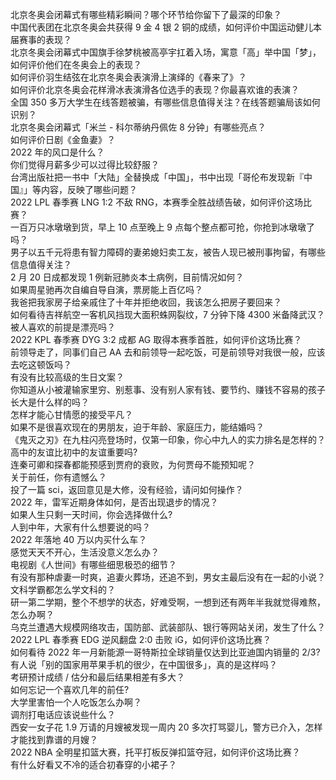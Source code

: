北京冬奥会闭幕式有哪些精彩瞬间？哪个环节给你留下了最深的印象？  
中国代表团在北京冬奥会共获得 9 金 4 银 2 铜的成绩，如何评价中国运动健儿本届赛事的表现？  
北京冬奥会闭幕式中国旗手徐梦桃被高亭宇扛着入场，寓意「高」举中国「梦」，如何评价他们在冬奥会上的表现？  
如何评价羽生结弦在北京冬奥会表演滑上演绎的《春来了》？  
如何评价北京冬奥会花样滑冰表演滑各位选手的表现？你最喜欢谁的表演？  
全国 350 多万大学生在线答题被骗，有哪些信息值得关注？在线答题骗局该如何识别？  
北京冬奥会闭幕式「米兰 - 科尔蒂纳丹佩佐 8 分钟」有哪些亮点？  
如何评价日剧《金鱼妻》？  
2022 年的风口是什么？  
你们觉得月薪多少可以过得比较舒服？  
台湾出版社把一书中「大陆」全替换成「中国」，书中出现「哥伦布发现新『中国』」等内容，反映了哪些问题？  
2022 LPL 春季赛 LNG 1:2 不敌 RNG，本赛季全胜战绩告破，如何评价这场比赛？  
一百万只冰墩墩到货，早上 10 点至晚上 9 点每个整点都可抢，你抢到冰墩墩了吗？  
男子以五千元将患有智力障碍的妻弟媳妇卖工友，被告人现已被刑事拘留，有哪些信息值得关注？  
2 月 20 日成都发现 1 例新冠肺炎本土病例，目前情况如何？  
如果周星驰再次自编自导自演，票房能上百亿吗？  
我爸把我家房子给亲戚住了十年并拒绝收回，我该怎么把房子要回来？  
如何看待吉祥航空一客机风挡现大面积蛛网裂纹，7 分钟下降 4300 米备降武汉？  
被人喜欢的前提是漂亮吗？  
2022 KPL 春季赛 DYG 3:2 成都 AG 取得本赛季首胜，如何评价这场比赛？  
前领导走了，同事们自己 AA 去和前领导一起吃饭，可是前领导对我很一般，应该去吃这顿饭吗？  
有没有比较高级的生日文案？  
你知道从小被灌输家里穷、别惹事、没有别人家有钱、要节约、赚钱不容易的孩子长大是什么样的吗？  
怎样才能心甘情愿的接受平凡？  
如果不是很喜欢现在的男朋友，迫于年龄、家庭压力，能结婚吗？  
《鬼灭之刃》在九柱闪亮登场时，仅第一印象，你心中九人的实力排名是怎样的？  
高中的友谊比初中的友谊重要吗?  
连秦可卿和探春都能预感到贾府的衰败，为何贾母不能预知呢？  
关于前任，你有遗憾么？  
投了一篇 sci，返回意见是大修，没有经验，请问如何操作？  
2022 年，雷军近期身体如何，是否出现退步的情况？  
如果人生只剩一天时间，你会选择做什么?  
人到中年，大家有什么想要说的吗？  
2022 年落地 40 万以内买什么车？  
感觉天天不开心，生活没意义怎么办？  
电视剧《人世间》有哪些细思极恐的细节？  
有没有那种虐妻一时爽，追妻火葬场，还追不到，男女主最后没有在一起的小说？  
文科学霸都怎么学文科的？  
研一第二学期，整个不想学的状态，好难受啊，一想到还有两年半我就觉得难熬，怎么办啊？  
乌克兰遭遇大规模网络攻击，国防部、武装部队、银行等网站关闭，发生了什么？  
2022 LPL 春季赛 EDG 逆风翻盘 2:0 击败 iG，如何评价这场比赛？  
如何看待 2022 年一月新能源一哥特斯拉全球销量仅达到比亚迪国内销量的 2/3?  
有人说「别的国家用苹果手机的很少，在中国很多」，真的是这样吗？  
考研预计成绩 / 估分和最后结果相差有多大？  
如何忘记一个喜欢几年的前任?  
大学里害怕一个人吃饭怎么办啊？  
调剂打电话应该说些什么？  
西安一女子花 1.9 万请的月嫂被发现一周内 20 多次打骂婴儿，警方已介入，怎样才能找到靠谱的月嫂？  
2022 NBA 全明星扣篮大赛，托平打板反弹扣篮夺冠，如何评价这场比赛？  
有什么好看又不冷的适合初春穿的小裙子？  
